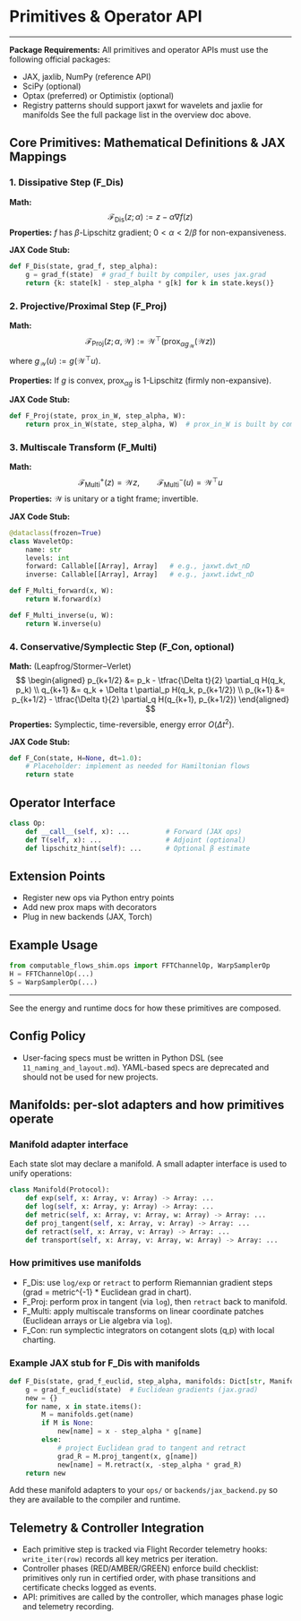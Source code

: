 
# Primitives & Operator API

---
**Package Requirements:**
All primitives and operator APIs must use the following official packages:
- JAX, jaxlib, NumPy (reference API)
- SciPy (optional)
- Optax (preferred) or Optimistix (optional)
- Registry patterns should support jaxwt for wavelets and jaxlie for manifolds
See the full package list in the overview doc above.

## Core Primitives: Mathematical Definitions & JAX Mappings

### 1. Dissipative Step (F_Dis)
**Math:**
$$
\mathcal{F}_{\text{Dis}}(z;\alpha) := z - \alpha \nabla f(z)
$$
**Properties:** $f$ has $\beta$-Lipschitz gradient; $0 < \alpha < 2/\beta$ for non-expansiveness.

**JAX Code Stub:**
```python
def F_Dis(state, grad_f, step_alpha):
    g = grad_f(state)  # grad_f built by compiler, uses jax.grad
    return {k: state[k] - step_alpha * g[k] for k in state.keys()}
```

### 2. Projective/Proximal Step (F_Proj)
**Math:**
$$
\mathcal{F}_{\text{Proj}}(z;\alpha,\mathcal{W}) := \mathcal{W}^\top\left(\mathrm{prox}_{\alpha g_{\mathcal{W}}}(\mathcal{W}z)\right)
$$
where $g_{\mathcal{W}}(u) := g(\mathcal{W}^\top u)$.

**Properties:** If $g$ is convex, $\mathrm{prox}_{\alpha g}$ is 1-Lipschitz (firmly non-expansive).

**JAX Code Stub:**
```python
def F_Proj(state, prox_in_W, step_alpha, W):
    return prox_in_W(state, step_alpha, W)  # prox_in_W is built by compiler
```

### 3. Multiscale Transform (F_Multi)
**Math:**
$$
\mathcal{F}_{\text{Multi}}^+(z) = \mathcal{W}z,\qquad \mathcal{F}_{\text{Multi}}^-(u) = \mathcal{W}^\top u
$$
**Properties:** $\mathcal{W}$ is unitary or a tight frame; invertible.

**JAX Code Stub:**
```python
@dataclass(frozen=True)
class WaveletOp:
    name: str
    levels: int
    forward: Callable[[Array], Array]   # e.g., jaxwt.dwt_nD
    inverse: Callable[[Array], Array]   # e.g., jaxwt.idwt_nD

def F_Multi_forward(x, W):
    return W.forward(x)

def F_Multi_inverse(u, W):
    return W.inverse(u)
```

### 4. Conservative/Symplectic Step (F_Con, optional)
**Math:** (Leapfrog/Stormer–Verlet)
$$
\begin{aligned}
p_{k+1/2} &= p_k - \tfrac{\Delta t}{2} \partial_q H(q_k, p_k) \\
q_{k+1} &= q_k + \Delta t \partial_p H(q_k, p_{k+1/2}) \\
p_{k+1} &= p_{k+1/2} - \tfrac{\Delta t}{2} \partial_q H(q_{k+1}, p_{k+1/2})
\end{aligned}
$$
**Properties:** Symplectic, time-reversible, energy error $O(\Delta t^2)$.

**JAX Code Stub:**
```python
def F_Con(state, H=None, dt=1.0):
    # Placeholder: implement as needed for Hamiltonian flows
    return state
```

## Operator Interface
```python
class Op:
    def __call__(self, x): ...         # Forward (JAX ops)
    def T(self, x): ...                # Adjoint (optional)
    def lipschitz_hint(self): ...      # Optional β estimate
```

## Extension Points
- Register new ops via Python entry points
- Add new prox maps with decorators
- Plug in new backends (JAX, Torch)

## Example Usage
```python
from computable_flows_shim.ops import FFTChannelOp, WarpSamplerOp
H = FFTChannelOp(...)
S = WarpSamplerOp(...)
```

---

See the energy and runtime docs for how these primitives are composed.

## Config Policy
- User-facing specs must be written in Python DSL (see `11_naming_and_layout.md`). YAML-based specs are deprecated and should not be used for new projects.

## Manifolds: per-slot adapters and how primitives operate

### Manifold adapter interface
Each state slot may declare a manifold. A small adapter interface is used to unify operations:

```python
class Manifold(Protocol):
    def exp(self, x: Array, v: Array) -> Array: ...
    def log(self, x: Array, y: Array) -> Array: ...
    def metric(self, x: Array, v: Array, w: Array) -> Array: ...
    def proj_tangent(self, x: Array, v: Array) -> Array: ...
    def retract(self, x: Array, v: Array) -> Array: ...
    def transport(self, x: Array, v: Array, w: Array) -> Array: ...
```

### How primitives use manifolds
- F_Dis: use `log/exp` or `retract` to perform Riemannian gradient steps (grad = metric^{-1} * Euclidean grad in chart).
- F_Proj: perform prox in tangent (via `log`), then `retract` back to manifold.
- F_Multi: apply multiscale transforms on linear coordinate patches (Euclidean arrays or Lie algebra via `log`).
- F_Con: run symplectic integrators on cotangent slots (q,p) with local charting.

### Example JAX stub for F_Dis with manifolds
```python
def F_Dis(state, grad_f_euclid, step_alpha, manifolds: Dict[str, Manifold]):
    g = grad_f_euclid(state)  # Euclidean gradients (jax.grad)
    new = {}
    for name, x in state.items():
        M = manifolds.get(name)
        if M is None:
            new[name] = x - step_alpha * g[name]
        else:
            # project Euclidean grad to tangent and retract
            grad_R = M.proj_tangent(x, g[name])
            new[name] = M.retract(x, -step_alpha * grad_R)
    return new
```

Add these manifold adapters to your `ops/` or `backends/jax_backend.py` so they are available to the compiler and runtime.

## Telemetry & Controller Integration
- Each primitive step is tracked via Flight Recorder telemetry hooks: `write_iter(row)` records all key metrics per iteration.
- Controller phases (RED/AMBER/GREEN) enforce build checklist: primitives only run in certified order, with phase transitions and certificate checks logged as events.
- API: primitives are called by the controller, which manages phase logic and telemetry recording.